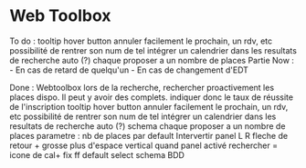 # Web Toolbox

To do :
  tooltip hover button
  annuler facilement le prochain, un rdv, etc 
  possibilité de rentrer son num de tel
  intégrer un calendrier dans les resultats de recherche auto (?)
  chaque proposer a un nombre de places
  Partie Now :
	- En cas de retard de quelqu'un
	- En cas de changement d'EDT


Done :
Webtoolbox
  lors de la recherche, rechercher proactivement les places dispo. Il peut y avoir des complets. indiquer donc le taux de réussite de l'inscription
  tooltip hover button
  annuler facilement le prochain, un rdv, etc 
  possibilité de rentrer son num de tel
  intégrer un calendrier dans les resultats de recherche auto (?)
  schema
  chaque proposer a un nombre de places
  parametre : nb de places par default
  Intervertir panel L R
  fleche de retour + grosse
  plus d'espace vertical quand panel activé
  rechercher = icone de cal+
  fix ff default select
  schema BDD

